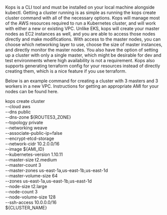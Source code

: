 Kops is a CLI tool and must be installed on your local machine alongside kubectl. Getting a cluster running is as simple as running the kops create cluster command with all of the necessary options. Kops will manage most of the AWS resources required to run a Kubernetes cluster, and will work with either a new or existing VPC. Unlike EKS, kops will create your master nodes as EC2 instances as well, and you are able to access those nodes directly and make modifications. With access to the master nodes, you can choose which networking layer to use, choose the size of master instances, and directly monitor the master nodes. You also have the option of setting up a cluster with only a single master, which might be desirable for dev and test environments where high availability is not a requirement. Kops also supports generating terraform config for your resources instead of directly creating them, which is a nice feature if you use terraform.

Below is an example command for creating a cluster with 3 masters and 3 workers in a new VPC. Instructions for getting an appropriate AMI for your nodes can be found here.

kops create cluster \
--cloud aws \
--dns public \
--dns-zone ${ROUTE53_ZONE} \
--topology private \
--networking weave \
--associate-public-ip=false \
--encrypt-etcd-storage \
--network-cidr 10.2.0.0/16 \
--image ${AMI_ID} \
--kubernetes-version 1.10.11 \
--master-size t2.medium \
--master-count 3 \
--master-zones us-east-1a,us-east-1b,us-east-1d \
--master-volume-size 64 \
--zones us-east-1a,us-east-1b,us-east-1d \
--node-size t2.large \
--node-count 3 \
--node-volume-size 128 \
--ssh-access 10.0.0.0/16 \
${CLUSTER_NAME}